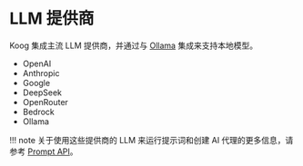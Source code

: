 # LLM 提供商

Koog 集成主流 LLM 提供商，并通过与 [Ollama](https://ollama.com/) 集成来支持本地模型。

- OpenAI
- Anthropic
- Google
- DeepSeek
- OpenRouter
- Bedrock
- Ollama

!!! note
    关于使用这些提供商的 LLM 来运行提示词和创建 AI 代理的更多信息，请参考 [Prompt API](prompt-api.md#choosing-between-llm-clients-and-prompt-executors)。